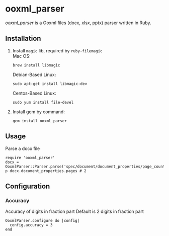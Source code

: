 # ooxml_parser

_ooxml_parser_ is a Ooxml files (docx, xlsx, pptx) parser written in Ruby.

## Installation

1. Install `magic` lib, required by `ruby-filemagic`  
   Mac OS:

   ```shell script
   brew install libmagic
   ```  

   Debian-Based Linux:

   ```shell script
   sudo apt-get install libmagic-dev
   ```

   Centos-Based Linux:

   ```shell script
   sudo yum install file-devel
   ```  

2. Install gem by command:

    ```shell script
    gem install ooxml_parser
    ```  

## Usage

Parse a docx file

    require 'ooxml_parser'
    docx = OoxmlParser::Parser.parse('spec/document/document_properties/page_count.docx')
    p docx.document_properties.pages # 2

## Configuration

### Accuracy

Accuracy of digits in fraction part
Default is 2 digits in fraction part

    OoxmlParser.configure do |config|
      config.accuracy = 3
    end
